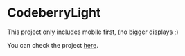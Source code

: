 # CodeberryLight

This project only includes mobile first, (no bigger displays ;)

You can check the project <a href="https://irischinos.github.io/CodeberryLight/">here</a>.

